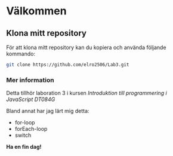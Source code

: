 # Välkommen

## Klona mitt repository
För att klona mitt repository kan du kopiera och använda följande kommando:
```bash
git clone https://github.com/elro2506/Lab3.git
```

### Mer information
Detta tillhör laboration 3 i kursen *Introduktion till programmering i JavaScript DT084G*

Bland annat har jag lärt mig detta:
- for-loop
- forEach-loop
- switch

**Ha en fin dag!**

